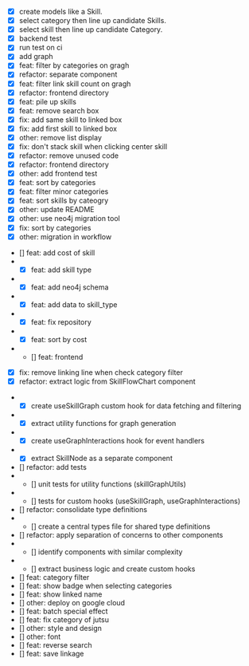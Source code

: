 - [x] create models like a Skill.
- [x] select category then line up candidate Skills.
- [x] select skill then line up candidate Category.
- [x] backend test
- [x] run test on ci
- [x] add graph
- [x] feat: filter by categories on gragh
- [x] refactor: separate component
- [x] feat: filter link skill count on gragh
- [x] refactor: frontend directory
- [x] feat: pile up skills
- [x] feat: remove search box
- [x] fix: add same skill to linked box
- [x] fix: add first skill to linked box
- [x] other: remove list display
- [x] fix: don't stack skill when clicking center skill
- [x] refactor: remove unused code
- [x] refactor: frontend directory
- [x] other: add frontend test
- [x] feat: sort by categories
- [x] feat: filter minor categories
- [x] feat: sort skills by cateogry
- [x] other: update README
- [x] other: use neo4j migration tool
- [x] fix: sort by categories
- [x] other: migration in workflow
- [] feat: add cost of skill
- - [x] feat: add skill type
- - [x] feat: add neo4j schema
- - [x] feat: add data to skill_type
- - [x] feat: fix repository
- - [x] feat: sort by cost
- - [] feat: frontend
- [x] fix: remove linking line when check category filter
- [x] refactor: extract logic from SkillFlowChart component
- - [x] create useSkillGraph custom hook for data fetching and filtering
- - [x] extract utility functions for graph generation
- - [x] create useGraphInteractions hook for event handlers
- - [x] extract SkillNode as a separate component
- [] refactor: add tests
- - [] unit tests for utility functions (skillGraphUtils)
- - [] tests for custom hooks (useSkillGraph, useGraphInteractions)
- [] refactor: consolidate type definitions
- - [] create a central types file for shared type definitions
- [] refactor: apply separation of concerns to other components
- - [] identify components with similar complexity
- - [] extract business logic and create custom hooks
- [] feat: category filter
- [] feat: show badge when selecting categories
- [] feat: show linked name
- [] other: deploy on google cloud
- [] feat: batch special effect
- [] feat: fix category of jutsu
- [] other: style and design
- [] other: font
- [] feat: reverse search
- [] feat: save linkage